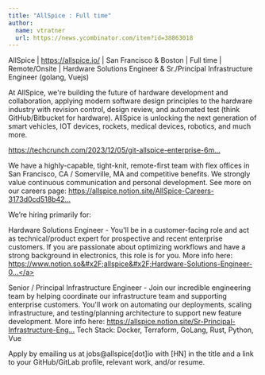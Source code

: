 ```yaml
---
title: "AllSpice : Full time"
author:
  name: vtratner
  url: https://news.ycombinator.com/item?id=38863018
---
```

AllSpice | <a href="https:&#x2F;&#x2F;allspice.io&#x2F;" rel="nofollow">https:&#x2F;&#x2F;allspice.io&#x2F;</a> | San Francisco &amp; Boston | Full time | Remote&#x2F;Onsite | Hardware Solutions Engineer &amp; Sr.&#x2F;Principal Infrastructure Engineer (golang, Vuejs)

At AllSpice, we&#x27;re building the future of hardware development and collaboration, applying modern software design principles to the hardware industry with revision control, design review, and automated test (think GitHub&#x2F;Bitbucket for hardware). AllSpice is unlocking the next generation of smart vehicles, IOT devices, rockets, medical devices, robotics, and much more.

<a href="https:&#x2F;&#x2F;techcrunch.com&#x2F;2023&#x2F;12&#x2F;05&#x2F;git-allspice-enterprise-6m&#x2F;" rel="nofollow">https:&#x2F;&#x2F;techcrunch.com&#x2F;2023&#x2F;12&#x2F;05&#x2F;git-allspice-enterprise-6m...</a>

We have a highly-capable, tight-knit, remote-first team with flex offices in San Francisco, CA &#x2F; Somerville, MA and competitive benefits. We strongly value continuous communication and personal development. See more on our careers page: <a href="https:&#x2F;&#x2F;allspice.notion.site&#x2F;AllSpice-Careers-3173d0cd518b4257b186ba5c8f34dc44" rel="nofollow">https:&#x2F;&#x2F;allspice.notion.site&#x2F;AllSpice-Careers-3173d0cd518b42...</a>

We’re hiring primarily for:

Hardware Solutions Engineer - You&#x27;ll be in a customer-facing role and act as technical&#x2F;product expert for prospective and recent enterprise customers. If you are passionate about optimizing workflows and have a strong background in electronics, this role is for you. More info here: <a href="https:&#x2F;&#x2F;www.notion.so&#x2F;allspice&#x2F;Hardware-Solutions-Engineer-0292253ef2844223be2ed391b52b6c85?pvs=4" rel="nofollow">https:&#x2F;&#x2F;www.notion.so&#x2F;allspice&#x2F;Hardware-Solutions-Engineer-0...</a>

Senior &#x2F; Principal Infrastructure Engineer - Join our incredible engineering team by helping coordinate our infrastructure team and supporting enterprise customers. You&#x27;ll work on automating our deployments, scaling infrastructure, and testing&#x2F;planning architecture to support new feature development. More info here: <a href="https:&#x2F;&#x2F;allspice.notion.site&#x2F;Sr-Principal-Infrastructure-Engineer-8ab323ed2cdc45de9babad4bd3f7fa1b" rel="nofollow">https:&#x2F;&#x2F;allspice.notion.site&#x2F;Sr-Principal-Infrastructure-Eng...</a>
Tech Stack: Docker, Terraform, GoLang, Rust, Python, Vue

Apply by emailing us at jobs@allspice[dot]io with [HN] in the title and a link to your GitHub&#x2F;GitLab profile, relevant work, and&#x2F;or resume.
